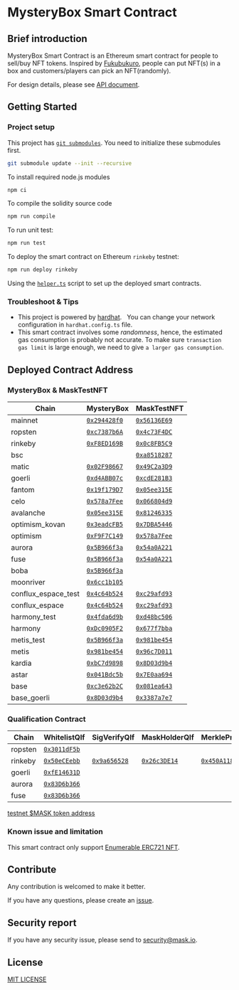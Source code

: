 # MysteryBox Smart Contract

## Brief introduction

MysteryBox Smart Contract is an Ethereum smart contract for people to sell/buy NFT tokens. Inspired by [Fukubukuro](https://en.wikipedia.org/wiki/Fukubukuro), people can put NFT(s) in a box and customers/players can pick an NFT(randomly).

For design details, please see [API document](docs/API.md).

## Getting Started

### Project setup

This project has [`git submodules`](https://git-scm.com/book/en/v2/Git-Tools-Submodules). You need to initialize these submodules first.

```bash
git submodule update --init --recursive
```

To install required node.js modules

```bash
npm ci
```

To compile the solidity source code

```bash
npm run compile
```

To run unit test:

```bash
npm run test
```

To deploy the smart contract on Ethereum `rinkeby` testnet:

```bash
npm run deploy rinkeby
```

Using the [`helper.ts`](helper.ts) script to set up the deployed smart contracts.

### Troubleshoot & Tips

- This project is powered by [hardhat](https://hardhat.org/).
    You can change your network configuration in `hardhat.config.ts` file.
- This smart contract involves some _randomness_, hence, the estimated gas consumption is probably not accurate. To make sure `transaction gas limit` is large enough, we need to give `a larger gas consumption`.

## Deployed Contract Address

### MysteryBox & MaskTestNFT

<!-- begin main -->

| Chain               | MysteryBox                             | MaskTestNFT                             |
| ------------------- | -------------------------------------- | --------------------------------------- |
| mainnet             | [`0x294428f0`][mb-mainnet]             | [`0x56136E69`][nft-mainnet]             |
| ropsten             | [`0xc7387b6A`][mb-ropsten]             | [`0x4c73F4DC`][nft-ropsten]             |
| rinkeby             | [`0xF8ED169B`][mb-rinkeby]             | [`0x0c8FB5C9`][nft-rinkeby]             |
| bsc                 |                                        | [`0xa8518287`][nft-bsc]                 |
| matic               | [`0x02F98667`][mb-matic]               | [`0x49C2a3D9`][nft-matic]               |
| goerli              | [`0xd4ABB07c`][mb-goerli]              | [`0xcdE281B3`][nft-goerli]              |
| fantom              | [`0x19f179D7`][mb-fantom]              | [`0x05ee315E`][nft-fantom]              |
| celo                | [`0x578a7Fee`][mb-celo]                | [`0x066804d9`][nft-celo]                |
| avalanche           | [`0x05ee315E`][mb-avalanche]           | [`0x81246335`][nft-avalanche]           |
| optimism_kovan      | [`0x3eadcFB5`][mb-optimism_kovan]      | [`0x7DBA5446`][nft-optimism_kovan]      |
| optimism            | [`0xF9F7C149`][mb-optimism]            | [`0x578a7Fee`][nft-optimism]            |
| aurora              | [`0x5B966f3a`][mb-aurora]              | [`0x54a0A221`][nft-aurora]              |
| fuse                | [`0x5B966f3a`][mb-fuse]                | [`0x54a0A221`][nft-fuse]                |
| boba                | [`0x5B966f3a`][mb-boba]                |                                         |
| moonriver           | [`0x6cc1b105`][mb-moonriver]           |                                         |
| conflux_espace_test | [`0x4c64b524`][mb-conflux_espace_test] | [`0xc29afd93`][nft-conflux_espace_test] |
| conflux_espace      | [`0x4c64b524`][mb-conflux_espace]      | [`0xc29afd93`][nft-conflux_espace]      |
| harmony_test        | [`0x4fda6d9b`][mb-harmony_test]        | [`0xd48bc506`][nft-harmony_test]        |
| harmony             | [`0xDc0905F2`][mb-harmony]             | [`0x677f7bba`][nft-harmony]             |
| metis_test          | [`0x5B966f3a`][mb-metis_test]          | [`0x981be454`][nft-metis_test]          |
| metis               | [`0x981be454`][mb-metis]               | [`0x96c7D011`][nft-metis]               |
| kardia              | [`0xbC7d9898`][mb-kardia]              | [`0x8D03d9b4`][nft-kardia]              |
| astar               | [`0x041Bdc5b`][mb-astar]               | [`0x7E0aa694`][nft-astar]               |
| base                | [`0xc3e62b2C`][mb-base]                | [`0x081ea643`][nft-base]                |
| base_goerli         | [`0x8D03d9b4`][mb-base_goerli]         | [`0x3387a7e7`][nft-base_goerli]         |

[mb-mainnet]: https://etherscan.io/address/0x294428f04b0F9EbC49B7Ad61E2736ebD6808c145
[mb-ropsten]: https://ropsten.etherscan.io/address/0xc7387b6Ac310ae15576451d2d37058711331105c
[mb-rinkeby]: https://rinkeby.etherscan.io/address/0xF8ED169BC0cdA735A88d32AC10b88AA5B69181ac
[mb-matic]: https://polygonscan.com/address/0x02F98667b3A1202a320F67a669a5e4e451fD0cc1
[mb-goerli]: https://goerli.etherscan.io/address/0xd4ABB07c7f6D57C17812520c9Ea5d597c7Bf09Ec
[mb-fantom]: https://ftmscan.com/address/0x19f179D7e0D7d9F9d5386afFF64271D98A91615B
[mb-celo]: https://explorer.celo.org/address/0x578a7Fee5f0D8CEc7d00578Bf37374C5b95C4b98
[mb-avalanche]: https://snowtrace.io/address/0x05ee315E407C21a594f807D61d6CC11306D1F149
[mb-optimism_kovan]: https://kovan-optimistic.etherscan.io/address/0x3eadcFB5FbCEd62B07DDB41aeACFCbff601cf36B
[mb-optimism]: https://optimistic.etherscan.io/address/0xF9F7C1496c21bC0180f4B64daBE0754ebFc8A8c0
[mb-aurora]: https://explorer.mainnet.aurora.dev/address/0x5B966f3a32Db9C180843bCb40267A66b73E4f022
[mb-fuse]: https://explorer.fuse.io/address/0x5B966f3a32Db9C180843bCb40267A66b73E4f022
[mb-boba]: https://blockexplorer.boba.network/address/0x5B966f3a32Db9C180843bCb40267A66b73E4f022
[mb-moonriver]: https://moonriver.moonscan.io/address/0x6cc1b1058F9153358278C35E0b2D382f1585854B
[mb-conflux_espace_test]: https://evmtestnet.confluxscan.io/address/0x4c64b52476902430f56870d51d18529737acfa2f
[mb-conflux_espace]: https://evm.confluxscan.io/address/0x4c64b52476902430f56870d51d18529737acfa2f
[mb-harmony_test]: https://explorer.pops.one/address/0x4fda6d9bb68af18e5d686555b18ccea7c82e0a3f
[mb-harmony]: https://explorer.harmony.one/address/0xDc0905F2Dac875E29A36f22F1Ea046e063875D3e
[mb-metis_test]: https://stardust-explorer.metis.io/address/0x5B966f3a32Db9C180843bCb40267A66b73E4f022
[mb-metis]: https://andromeda-explorer.metis.io/address/0x981be454a930479d92C91a0092D204b64845A5D6
[mb-kardia]: https://explorer.kardiachain.io/address/0xbC7d98985966f56A66B0cB5F23d865676dc2ac84
[mb-astar]: https://blockscout.com/astar/address/0x041Bdc5b713aFc3AA06b9511E1e55552138b139A
[mb-base]: https://basescan.org/address/0xc3e62b2CC70439C32a381Bfc056aCEd1d7162cef
[mb-base_goerli]: https://goerli.basescan.org/address/0x8D03d9b43e98Cc2f790Be4E96503fD0CcFd04a2D
[nft-mainnet]: https://etherscan.io/address/0x56136E69A5771436a9598804c5eA792230c21181
[nft-ropsten]: https://ropsten.etherscan.io/address/0x4c73F4DC55Ef094259570892F52717cF19c62283
[nft-rinkeby]: https://rinkeby.etherscan.io/address/0x0c8FB5C985E00fb1D002b6B9700084492Fb4B9A8
[nft-bsc]: https://bscscan.com/address/0xa8518287BfB7729A6CC2d67f757eB2074DA84913
[nft-matic]: https://polygonscan.com/address/0x49C2a3D93C4B94eAd101d9936f1ebCA634394a78
[nft-goerli]: https://goerli.etherscan.io/address/0xcdE281B32b629f2e89E5953B674E1E507e6dabcF
[nft-fantom]: https://ftmscan.com/address/0x05ee315E407C21a594f807D61d6CC11306D1F149
[nft-celo]: https://explorer.celo.org/address/0x066804d9123bF2609Ed4A4a40b1177a9c5a9Ed51
[nft-avalanche]: https://snowtrace.io/address/0x812463356F58fc8194645A1838ee6C52D8ca2D26
[nft-optimism_kovan]: https://kovan-optimistic.etherscan.io/address/0x7DBA54465650ee4077E295d81130a21D5eDc04F9
[nft-optimism]: https://optimistic.etherscan.io/address/0x578a7Fee5f0D8CEc7d00578Bf37374C5b95C4b98
[nft-aurora]: https://explorer.mainnet.aurora.dev/address/0x54a0A221C25Fc0a347EC929cFC5db0be17fA2a2B
[nft-fuse]: https://explorer.fuse.io/address/0x54a0A221C25Fc0a347EC929cFC5db0be17fA2a2B
[nft-conflux_espace_test]: https://evmtestnet.confluxscan.io/address/0xc29afd93409226ce9f8a358790f8830371ee33e7
[nft-conflux_espace]: https://evm.confluxscan.io/address/0xc29afd93409226ce9f8a358790f8830371ee33e7
[nft-harmony_test]: https://explorer.pops.one/address/0xd48bc506a9fe6024f6b8a401ef91ae1db6b83f90
[nft-harmony]: https://explorer.harmony.one/address/0x677f7bba13108649ecff068e8b3d55631327b83a
[nft-metis_test]: https://stardust-explorer.metis.io/address/0x981be454a930479d92C91a0092D204b64845A5D6
[nft-metis]: https://andromeda-explorer.metis.io/address/0x96c7D011cdFD467f551605f0f5Fce279F86F4186
[nft-kardia]: https://explorer.kardiachain.io/address/0x8D03d9b43e98Cc2f790Be4E96503fD0CcFd04a2D
[nft-astar]: https://blockscout.com/astar/address/0x7E0aa694E51551Bcc0e669180123AAcB1debC5fd
[nft-base]: https://basescan.org/address/0x081ea6437E73F3b4504b131443309404a9bC2054
[nft-base_goerli]: https://goerli.basescan.org/address/0x3387a7e7B6A2ba6C2cE3482C14a5d6c6D1F03Ff5

<!-- end main -->

### Qualification Contract

<!-- begin Qualification -->

| Chain               | WhitelistQlf               | SigVerifyQlf               | MaskHolderQlf              | MerkleProofQlf             |
| ------------------- | -------------------------- | -------------------------- | -------------------------- | -------------------------- |
| ropsten             | [`0x3011dF5b`][wl-ropsten] |                            |                            |                            |
| rinkeby             | [`0x50eCEebb`][wl-rinkeby] | [`0x9a656528`][sv-rinkeby] | [`0x26c3DE14`][mh-rinkeby] | [`0x450A1185`][mp-rinkeby] |
| goerli              | [`0xfE14631D`][wl-goerli]  |                            |                            |                            |
| aurora              | [`0x83D6b366`][wl-aurora]  |                            |                            |                            |
| fuse                | [`0x83D6b366`][wl-fuse]    |                            |                            |                            |

[wl-ropsten]: https://ropsten.etherscan.io/address/0x3011dF5b0Be18A56693cC062Cb61a160dca571C3
[wl-rinkeby]: https://rinkeby.etherscan.io/address/0x50eCEebb7360Efb93094dDEA692e04274E548b1d
[sv-rinkeby]: https://rinkeby.etherscan.io/address/0x9a656528700493348132823C6A3C59CdFa48283d
[mh-rinkeby]: https://rinkeby.etherscan.io/address/0x26c3DE1430dc105b205F47fc497ED3015768C9B0
[mp-rinkeby]: https://rinkeby.etherscan.io/address/0x450A11854F41d6E958e258665e593929E3bf111D
[wl-goerli]: https://goerli.etherscan.io/address/0xfE14631D3C2364171694EBcA05CAD08A54B2b07a
[wl-aurora]: https://explorer.mainnet.aurora.dev/address/0x83D6b366f21e413f214EB077D5378478e71a5eD2
[wl-fuse]: https://explorer.fuse.io/address/0x83D6b366f21e413f214EB077D5378478e71a5eD2

<!-- end Qualification -->

[testnet $MASK token address](https://github.com/DimensionDev/misc_smart_contract#masktoken---testnet-only)

### Known issue and limitation

This smart contract only support [Enumerable ERC721 NFT](https://docs.openzeppelin.com/contracts/4.x/api/token/erc721#ERC721Enumerable).

## Contribute

Any contribution is welcomed to make it better.

If you have any questions, please create an [issue](https://github.com/DimensionDev/MysteryBox/issues).

## Security report

If you have any security issue, please send to <security@mask.io>.

## License

[MIT LICENSE](LICENSE)

